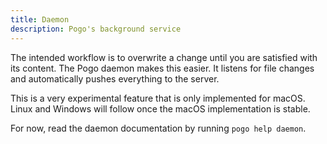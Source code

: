 ```yaml
---
title: Daemon
description: Pogo's background service
---
```


The intended workflow is to overwrite a change until you are satisfied with its content.
The Pogo daemon makes this easier.
It listens for file changes and automatically pushes everything to the server.

This is a very experimental feature that is only implemented for macOS.
Linux and Windows will follow once the macOS implementation is stable.

For now, read the daemon documentation by running `pogo help daemon`.